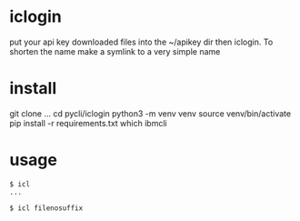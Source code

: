 # iclogin
put your api key downloaded files into the ~/apikey dir then iclogin.  To shorten the name make a symlink to a very simple name

# install

git clone ...
cd pycli/iclogin
python3 -m venv venv
source venv/bin/activate
pip install -r requirements.txt
which ibmcli

# usage
```
$ icl
...

$ icl filenosuffix
```

